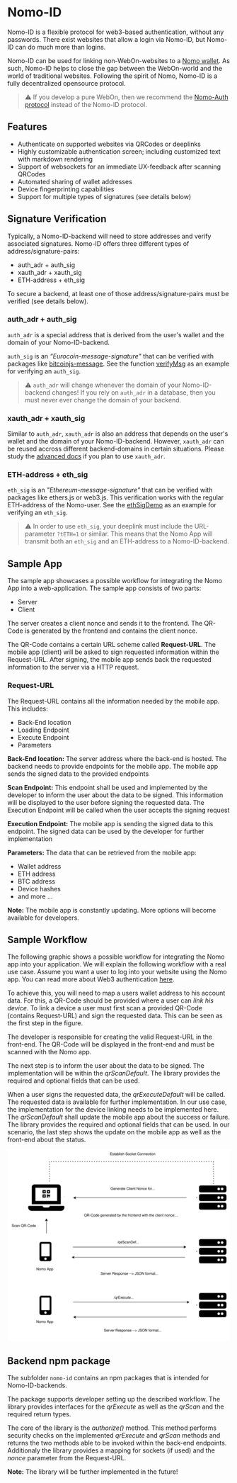 # Nomo-ID

Nomo-ID is a flexible protocol for web3-based authentication, without any passwords.
There exist websites that allow a login via Nomo-ID, but Nomo-ID can do much more than logins. 

Nomo-ID can be used for linking non-WebOn-websites to a [Nomo wallet](https://nomo.app).
As such, Nomo-ID helps to close the gap between the WebOn-world and the world of traditional websites.
Following the spirit of Nomo, Nomo-ID is a fully decentralized opensource protocol.

> :warning: If you develop a pure WebOn, then we recommend the [Nomo-Auth protocol](https://github.com/nomo-app/nomo-auth) instead of the Nomo-ID protocol.

## Features

- Authenticate on supported websites via QRCodes or deeplinks
- Highly customizable authentication screen; including customized text with markdown rendering 
- Support of websockets for an immediate UX-feedback after scanning QRCodes
- Automated sharing of wallet addresses
- Device fingerprinting capabilities
- Support for multiple types of signatures (see details below)

## Signature Verification

Typically, a Nomo-ID-backend will need to store addresses and verify associated signatures.
Nomo-ID offers three different types of address/signature-pairs:

- auth_adr + auth_sig
- xauth_adr + xauth_sig
- ETH-address + eth_sig

To secure a backend, at least one of those address/signature-pairs must be verified (see details below).

### auth_adr + auth_sig

`auth_adr` is a special address that is derived from the user's wallet and the domain of your Nomo-ID-backend.

`auth_sig` is an *“Eurocoin-message-signature"* that can be verified with packages like [bitcoinjs-message](https://www.npmjs.com/package/bitcoinjs-message).
See the function [verifyMsg](https://github.com/nomo-app/nomo-id/blob/7758a9ce3685de7d748eb3449afcfcfb7be52342/nomo-id/src/core/map.ts#L44) as an example for verifying an `auth_sig`.

> :warning: `auth_adr` will change whenever the domain of your Nomo-ID-backend changes! If you rely on `auth_adr` in a database, then you must never ever change the domain of your backend.

### xauth_adr + xauth_sig

Similar to `auth_adr`, `xauth_adr` is also an address that depends on the user's wallet and the domain of your Nomo-ID-backend.
However, `xauth_adr` can be reused accross different backend-domains in certain situations.
Please study the [advanced docs](https://github.com/nomo-app/nomo-id/tree/main/documentation) if you plan to use `xauth_adr`.

### ETH-address + eth_sig

`eth_sig` is an *"Ethereum-message-signature"* that can be verified with packages like ethers.js or web3.js.
This verification works with the regular ETH-address of the Nomo-user.
See the [ethSigDemo](https://github.com/nomo-app/nomo-webon-kit/blob/main/demo-webon/src/app/evm/eth_sig.ts) as an example for verifying an `eth_sig`.

> :warning: In order to use `eth_sig`, your deeplink must include the URL-parameter `?tETH=1` or similar. This means that the Nomo App will transmit both an `eth_sig` and an ETH-address to a Nomo-ID-backend.


## Sample App

The sample app showcases a possible workflow for integrating the Nomo App into a web-application.
The sample app consists of two parts:

- Server
- Client

The server creates a client nonce and sends it to the frontend. The QR-Code is generated by the frontend and contains the client nonce.

The QR-Code contains a certain URL scheme called **Request-URL**. The mobile app (client) will be asked to sign requested information within the Request-URL. After signing, the mobile app sends back the requested information to the server via a HTTP request.

### Request-URL

The Request-URL contains all the information needed by the mobile app. This includes:

- Back-End location
- Loading Endpoint
- Execute Endpoint
- Parameters

**Back-End location:** The server address where the back-end is hosted. The backend needs to provide endpoints for the mobile app. The mobile app sends the signed data to the provided endpoints

**Scan Endpoint:** This endpoint shall be used and implemented by the developer to inform the user about the data to be signed. This information will be displayed to the user before signing the requested data. The Execution Endpoint will be called when the user accepts the signing request

**Execution Endpoint:** The mobile app is sending the signed data to this endpoint. The signed data can be used by the developer for further implementation

**Parameters:** The data that can be retrieved from the mobile app:

- Wallet address
- ETH address
- BTC address
- Device hashes
- and more ...

**Note:** The mobile app is constantly updating. More options will become available for developers.

## Sample Workflow

The following graphic shows a possible workflow for integrating the Nomo app into your application. We will explain the following workflow with a real use case. Assume you want a user to log into your website using the Nomo app. You can read more about Web3 authentication [here](https://www.leewayhertz.com/how-does-authentication-authorization-work-in-web3/).

To achieve this, you will need to map a users wallet address to his account data. For this, a QR-Code should be provided where a user can *link his device*. To link a device a user must first scan a provided QR-Code (contains Request-URL) and sign the requested data. This can be seen as the first step in the figure.

The developer is responsible for creating the valid Request-URL in the front-end. The QR-Code will be displayed in the front-end and must be scanned with the Nomo app.

The next step is to inform the user about the data to be signed. The implementation will be within the *qrScanDefault*. The library provides the required and optional fields that can be used.

When a user signs the requested data, the *qrExecuteDefault* will be called. The requested data is available for further implementation. In our use case, the implementation for the device linking needs to be implemented here. The *qrScanDefault* shall update the mobile app about the success or failure. The library provides the required and optional fields that can be used. In our scenario, the last step shows the update on the mobile app as well as the front-end about the status.

![Workflow Overview](documentation/assets/Workflow.svg)

## Backend npm package

The subfolder `nomo-id` contains an npm packages that is intended for Nomo-ID-backends.

The package supports developer setting up the described workflow. The library provides interfaces for the *qrExecute* as well as the *qrScan* and the required return types.

The core of the library is the *authorize()* method.
This method performs security checks on the implemented *qrExecute* and *qrScan* methods and returns the two methods able to be invoked within the back-end endpoints.
Additionaly the library provides a mapping for sockets (if used) and the *nonce* parameter from the Request-URL.

**Note:** The library will be further implemented in the future!
